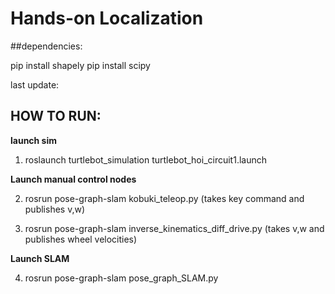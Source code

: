 ﻿# Hands-on Localization

##dependencies:

pip install shapely
pip install scipy

last update:

## HOW TO RUN:

**launch sim**
1. roslaunch turtlebot_simulation turtlebot_hoi_circuit1.launch

**Launch manual control nodes**

2. rosrun pose-graph-slam kobuki_teleop.py (takes key command and publishes v,w)

3. rosrun pose-graph-slam inverse_kinematics_diff_drive.py (takes v,w and publishes wheel velocities)

**Launch SLAM**

4. rosrun pose-graph-slam pose_graph_SLAM.py
